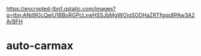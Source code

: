 https://encrypted-tbn1.gstatic.com/images?q=tbn:ANd9GcQeiU1BBoRGPcLxwHSSJbMgWOjqSODHaZRTfgqs8PAw3A2ArBFH
# auto-carmax
